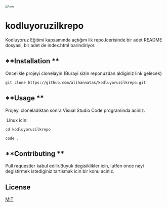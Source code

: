 

<img src="https://app.patika.dev/patikaLogo.png" alt="Patika" style="zoom:50%;" />

# **kodluyoruzilkrepo**

Kodluyoruz Eğitimi kapsamında açtığım ilk repo.Icerisinde bir adet README dosyasi, bir adet de index.html barindiriyor.

## **Installation **

Oncelikle projeyi clonelayin.(Burayi sizin reponuzdan aldiginiz link  gelecek)

```
git clone https://github.com/alihannatas/kodluyoruzilkrepo.git
```



## **Usage **

Projeyi cloneladiktan sonra Visual Studio Code programinda aciniz.

​	Linux icin:

``` 
cd kodluyoruzilkrepo 

code . 
```



## **Contributing **

Pull requestler  kabul edilir.Buyuk degisiklikler icin, lutfen once neyi degistirmek istediginiz tartismak icin bir konu aciniz.

## **License**

[MIT]()

